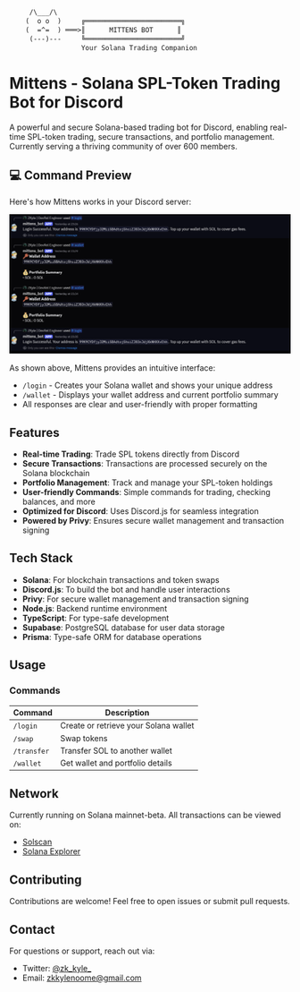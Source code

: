```ascii
     /\___/\  
    (  o o  )     ╔════════════════════════╗
    (  =^=  ) ═══>║      MITTENS BOT      ║
     (---)---     ╚════════════════════════╝
                  Your Solana Trading Companion
```

# Mittens - Solana SPL-Token Trading Bot for Discord

A powerful and secure Solana-based trading bot for Discord, enabling real-time SPL-token trading, secure transactions, and portfolio management. Currently serving a thriving community of over 600 members.

## 💻 Command Preview
Here's how Mittens works in your Discord server:

![Discord Commands Preview](./assets/image.png)

As shown above, Mittens provides an intuitive interface:
- `/login` - Creates your Solana wallet and shows your unique address
- `/wallet` - Displays your wallet address and current portfolio summary
- All responses are clear and user-friendly with proper formatting

## Features
- **Real-time Trading**: Trade SPL tokens directly from Discord
- **Secure Transactions**: Transactions are processed securely on the Solana blockchain
- **Portfolio Management**: Track and manage your SPL-token holdings
- **User-friendly Commands**: Simple commands for trading, checking balances, and more
- **Optimized for Discord**: Uses Discord.js for seamless integration
- **Powered by Privy**: Ensures secure wallet management and transaction signing

## Tech Stack
- **Solana**: For blockchain transactions and token swaps
- **Discord.js**: To build the bot and handle user interactions
- **Privy**: For secure wallet management and transaction signing
- **Node.js**: Backend runtime environment
- **TypeScript**: For type-safe development
- **Supabase**: PostgreSQL database for user data storage
- **Prisma**: Type-safe ORM for database operations

## Usage
### Commands
| Command    | Description                           |
|------------|---------------------------------------|
| `/login`   | Create or retrieve your Solana wallet |
| `/swap`    | Swap tokens                          |
| `/transfer`| Transfer SOL to another wallet       |
| `/wallet`  | Get wallet and portfolio details     |

## Network
Currently running on Solana mainnet-beta. All transactions can be viewed on:
- [Solscan](https://solscan.io)
- [Solana Explorer](https://explorer.solana.com)

## Contributing
Contributions are welcome! Feel free to open issues or submit pull requests.

## Contact
For questions or support, reach out via:
- Twitter: [@zk_kyle_](https://twitter.com/zk_kyle_)
- Email: zkkylenoome@gmail.com